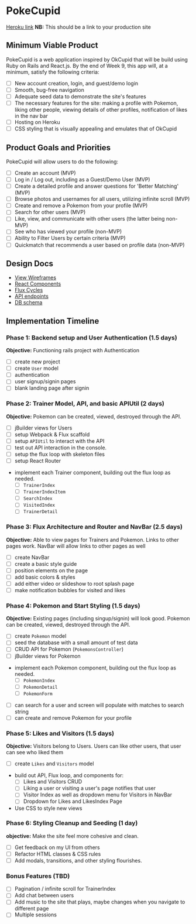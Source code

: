 # PokeCupid

[Heroku link][heroku] **NB:** This should be a link to your production site

[heroku]: http://www.herokuapp.com

## Minimum Viable Product

PokeCupid is a web application inspired by OkCupid that will be build using Ruby on Rails and React.js.  By the end of Week 9, this app will, at a minimum, satisfy the following criteria:

- [ ] New account creation, login, and guest/demo login
- [ ] Smooth, bug-free navigation
- [ ] Adequate seed data to demonstrate the site's features
- [ ] The necessary features for the site: making a profile with Pokemon, liking other people, viewing details of other profiles, notification of likes in the nav bar
- [ ] Hosting on Heroku
- [ ] CSS styling that is visually appealing and emulates that of OkCupid

## Product Goals and Priorities

PokeCupid will allow users to do the following:

- [ ] Create an account (MVP)
- [ ] Log in / Log out, including as a Guest/Demo User (MVP)
- [ ] Create a detailed profile and answer questions for 'Better Matching' (MVP)
- [ ] Browse photos and usernames for all users, utilizing infinite scroll (MVP)
- [ ] Create and remove a Pokemon from your profile (MVP)
- [ ] Search for other users (MVP)
- [ ] Like, view, and communicate with other users (the latter being non-MVP)
- [ ] See who has viewed your profile (non-MVP)
- [ ] Ability to Filter Users by certain criteria (MVP)
- [ ] Quickmatch that recommends a user based on profile data (non-MVP)

## Design Docs
* [View Wireframes][views]
* [React Components][components]
* [Flux Cycles][flux-cycles]
* [API endpoints][api-endpoints]
* [DB schema][schema]

[views]: ./docs/views.md
[components]: ./docs/components.md
[flux-cycles]: ./docs/flux-cycles.md
[api-endpoints]: ./docs/api-endpoints.md
[schema]: ./docs/schema.md

## Implementation Timeline

### Phase 1: Backend setup and User Authentication (1.5 days)

**Objective:** Functioning rails project with Authentication

- [ ] create new project
- [ ] create `User` model
- [ ] authentication
- [ ] user signup/signin pages
- [ ] blank landing page after signin

### Phase 2: Trainer Model, API, and basic APIUtil (2 days)

**Objective:** Pokemon can be created, viewed, destroyed through
the API.

- [ ] jBuilder views for Users
- [ ] setup Webpack & Flux scaffold
- [ ] setup `APIUtil` to interact with the API
- [ ] test out API interaction in the console.
- [ ] setup the flux loop with skeleton files
- [ ] setup React Router
- implement each Trainer component, building out the flux loop as needed.
  - [ ] `TrainerIndex`
  - [ ] `TrainerIndexItem`
  - [ ] `SearchIndex`
  - [ ] `VisitedIndex`
  - [ ] `TrainerDetail`

### Phase 3: Flux Architecture and Router and NavBar (2.5 days)

**Objective:** Able to view pages for Trainers and Pokemon. Links to other pages work. NavBar will allow links
to other pages as well

- [ ] create NavBar
- [ ] create a basic style guide
- [ ] position elements on the page
- [ ] add basic colors & styles
- [ ] add either video or slideshow to root splash page
- [ ] make notification bubbles for visited and likes

### Phase 4: Pokemon and Start Styling (1.5 days)

**Objective:** Existing pages (including singup/signin) will look good. Pokemon can be created, viewed, destroyed through
the API.

- [ ] create `Pokemon` model
- [ ] seed the database with a small amount of test data
- [ ] CRUD API for Pokemon (`PokemonsController`)
- [ ] jBuilder views for Pokemon
- implement each Pokemon component, building out the flux loop as needed.
  - [ ] `PokemonIndex`
  - [ ] `PokemonDetail`
  - [ ] `PokemonForm`
- [ ] can search for a user and screen will populate with matches to search string
- [ ] can create and remove Pokemon for your profile

### Phase 5: Likes and Visitors (1.5 days)

**Objective:** Visitors belong to Users. Users can like other users, that user can see who liked them

- [ ] create `Likes` and `Visitors` model
- build out API, Flux loop, and components for:
  - [ ] Likes and Visitors CRUD
  - [ ] Liking a user or visiting a user's page notifies that user
  - [ ] Visitor Index as well as dropdown menu for Visitors in NavBar
  - [ ] Dropdown for Likes and LikesIndex Page
- Use CSS to style new views

### Phase 6: Styling Cleanup and Seeding (1 day)

**objective:** Make the site feel more cohesive and clean.

- [ ] Get feedback on my UI from others
- [ ] Refactor HTML classes & CSS rules
- [ ] Add modals, transitions, and other styling flourishes.

### Bonus Features (TBD)
- [ ] Pagination / infinite scroll for TrainerIndex
- [ ] Add chat between users
- [ ] Add music to the site that plays, maybe changes when you navigate to different page
- [ ] Multiple sessions

[phase-one]: ./docs/phases/phase1.md
[phase-two]: ./docs/phases/phase2.md
[phase-three]: ./docs/phases/phase3.md
[phase-four]: ./docs/phases/phase4.md
[phase-five]: ./docs/phases/phase5.md
